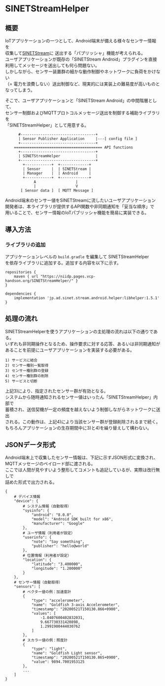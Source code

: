 <!--
Copyright (C) 2020-2021 National Institute of Informatics

Licensed to the Apache Software Foundation (ASF) under one
or more contributor license agreements.  See the NOTICE file
distributed with this work for additional information
regarding copyright ownership.  The ASF licenses this file
to you under the Apache License, Version 2.0 (the
"License"); you may not use this file except in compliance
with the License.  You may obtain a copy of the License at

  http://www.apache.org/licenses/LICENSE-2.0

Unless required by applicable law or agreed to in writing,
software distributed under the License is distributed on an
"AS IS" BASIS, WITHOUT WARRANTIES OR CONDITIONS OF ANY
KIND, either express or implied.  See the License for the
specific language governing permissions and limitations
under the License.
--->

# SINETStreamHelper

## 概要

IoTアプリケーションの一つとして、Android端末が備える様々なセンサー情報を  
収集して[SINETStream](https://nii-gakunin-cloud.github.io/sinetstream)に
送出する「パプリッシャ」機能が考えられる。  
ユーザアプリケーションが既存の「SINETStream Android」プラグインを直接  
利用してメッセージを送出しても何ら問題ない。  
しかしながら、センサー装置群の細かな動作制御やネットワークに負荷をかけない  
（= 電力を浪費しない）送出制御など、現実的には実装上の難易度が高いものと  
なってしまう。

そこで、ユーザアプリケーションと「SINETStream Android」の中間階層として、  
センサー制御およびMQTTプロトコルメッセージ送出を制御する補助ライブラリを  
「SINETStreamHelper」として用意する。

```
      #----------------------------------+
      | Sensor Publisher Application     |---[ config file ]
      +----------------------------------+
    ======================================== API functions
      +----------------------------------+
      | SINETStreamHelper                |
      +----------------------------------+
        +------------+  +-------------+
        | Sensor     |  | SINETStream |
        | Manager    |  | Android     |
        +------------+  +-------------+
             A                  |
             |                  V
       [ Sensor data ]  [ MQTT Message ]
```

Android端末のセンサー値をSINETStreamに流したいユーザアプリケーション  
開発者は、本ライブラリが提供するAPI関数や非同期通知を「妥当な順序」で  
用いることで、センサー情報のIoTパブリッシャ機能を簡易に実装できる。


## 導入方法

### ライブラリの追加

アプリケーションレベルの `build.gradle` を編集して SINETStreamHelper  
を依存ライブラリに追加する。追加する内容を以下に示す。

```
repositories {
    maven { url "https://niidp.pages.vcp-handson.org/SINETStreamHelper/" }
}

dependencies {
    implementation 'jp.ad.sinet.stream.android.helper:libhelper:1.5.1'
}
```


## 処理の流れ

SINETStreamHelperを使うアプリケーションの主処理の流れは以下の通りである。  
いずれも非同期操作となるため、操作要求に対する応答、あるいは非同期通知が  
あることを前提にユーザアプリケーションを実装する必要がある。

```
1) サービスに結合
2) センサー種別一覧取得
3) センサー種別群の登録
4) センサー種別群の削除
5) サービスと切断
```

上記3)により、指定されたセンサー群が有効となる。  
システムから随時通知されるセンサー値はいったん「SINETStreamHelper」内部で  
蓄積され、送信契機が一定の頻度を越えないよう制御しながらネットワークに送出  
される。この動作は、上記4)により当該センサー群が登録削除されるまで続く。  
もちろんアプリケーションの生存期間中に3)と4)を繰り替えして構わない。


## JSONデータ形式

Android端末上で収集したセンサー情報は、下記に示すJSON形式に変換され、  
MQTTメッセージのペイロード部に渡される。  
ここでは人間が見やすいよう整形してコメントも追記しているが、実際は改行無しで  
詰めた形式で出力される。
```
{
    # デバイス情報
    "device": {
        # システム情報（自動取得）
        "sysinfo": {
            "android": "8.0.0",
            "model": "Android SDK built for x86",
            "manufacturer": "Google"
        },
        # ユーザ情報（利用者が設定）
        "userinfo": {
            "note": "Say something",
            "publisher": "hello@world"
        },
        # 位置情報（利用者が設定）
        "location": {
            "latitude": "3.400000",
            "longitude": "1.200000"
        }
    },
    # センサー情報（自動取得）
    "sensors": [
        # ベクター値の例：加速度計
        {
            "type": "accelerometer",
            "name": "Goldfish 3-axis Accelerometer",
            "timestamp": "20200521T150130.866+0900",
            "values": [
                -1.0407600402832031,
                9.667730331420898,
                1.2991900444030762
            ]
        },
        # スカラー値の例：照度計
        {
            "type": "light",
            "name": "Goldfish Light sensor",
            "timestamp": "20200521T150130.865+0900",
            "value": 9894.7001953125
        },
        ...
    ]
}
```

